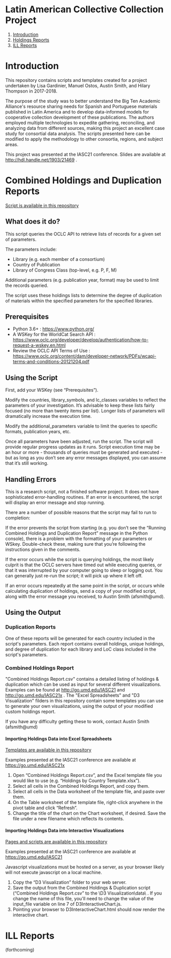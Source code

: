 # Latin American Collective Collection Project

1. [Introduction](#Introduction)
2. [Holdings Reports](#Combined-Holdings-and-Duplication-Reports)
3. [ILL Reports](#ILL-Reports)

# Introduction

This repository contains scripts and templates created for a project undertaken by Lisa Gardinier, Manuel Ostos, Austin Smith, and Hilary Thompson in 2017-2018.

The purpose of the study was to better understand the Big Ten Academic Alliance's resource sharing needs for Spanish and Portuguese materials published in Latin America and to develop data-informed models for cooperative collection development of these publications. The authors employed multiple technologies to expedite gathering,  reconciling,  and  analyzing  data  from  different  sources,  making  this  project  an  excellent  case study for consortial data analysis. The scripts presented here can be modified to apply the methodology to other consortia, regions, and subject areas.

This project was presented at the IASC21 conference. Slides are available at http://hdl.handle.net/1903/21469 .

# Combined Holdings and Duplication Reports

[Script is available in this repository](https://github.com/austinfsmith/LACC/tree/master/Python%20Scripts)

## What does it do?
This script queries the OCLC API to retrieve lists of records for a given set of parameters.

The parameters include:
* Library (e.g. each member of a consortium)
* Country of Publication
* Library of Congress Class (top-level, e.g. P, F, M)

Additional parameters (e.g. publication year, format) may be used to limit the records queried.

The script uses these holdings lists to determine the degree of duplication of materials within the specified parameters for the specified libraries.

## Prerequisites
* Python 3.6+ : https://www.python.org/
* A WSKey for the WorldCat Search API : https://www.oclc.org/developer/develop/authentication/how-to-request-a-wskey.en.html
* Review the OCLC API Terms of Use : https://www.oclc.org/content/dam/developer-network/PDFs/wcapi-terms-and-conditions-20121204.pdf

## Using the Script
First, add your WSKey (see “Prerequisites”).

Modify the countries, library_symbols, and lc_classes variables to reflect the parameters of your investigation. It’s advisable to keep these lists fairly focused (no more than twenty items per list). Longer lists of parameters will dramatically increase the execution time.

Modify the additional_parameters variable to limit the queries to specific formats, publication years, etc.

Once all parameters have been adjusted, run the script. The script will provide regular progress updates as it runs. Script execution time may be an hour or more - thousands of queries must be generated and executed - but as long as you don’t see any error messages displayed, you can assume that it’s still working.

## Handling Errors
This is a research script, not a finished software project. It does not have sophisticated error-handling routines. If an error is encountered, the script will display an error message and stop running.

There are a number of possible reasons that the script may fail to run to completion:

If the error prevents the script from starting (e.g. you don’t see the “Running Combined Holdings and Duplication Report” message in the Python console), there is a problem with the formatting of your parameters or WSkey. Double-check these, making sure that you’re following the instructions given in the comments.

If the error occurs while the script is querying holdings, the most likely culprit is that the OCLC servers have timed out while executing queries, or that it was interrupted by your computer going to sleep or logging out. You can generally just re-run the script; it will pick up where it left off.

If an error occurs repeatedly at the same point in the script, or occurs while calculating duplication of holdings, send a copy of your modified script, along with the error message you received, to Austin Smith (afsmith@umd).

## Using the Output

### Duplication Reports

One of these reports will be generated for each country included in the script's parameters. Each report contains overall holdings, unique holdings, and degree of duplication for each library and LoC class included in the script's parameters.

### Combined Holdings Report

"Combined Holdings Report.csv" contains a detailed listing of holdings & duplication which can be used as input for several different visualizations. Examples can be found at http://go.umd.edu/IASC21 and http://go.umd.edu/IASC21x . The "Excel Spreadsheets" and "D3 Visualization" filders in this repository contain some templates you can use to generate your own visualizations, using the output of your modified custom holdings report.

If you have any difficulty getting these to work, contact Austin Smith (afsmith@umd)

#### Importing Holdings Data into Excel Spreadsheets

[Templates are available in this repository](https://github.com/austinfsmith/LACC/tree/master/Excel%20Templates)

Examples presented at the IASC21 conference are available at https://go.umd.edu/IASC21x

1. Open “Combined Holdings Report.csv”, and the Excel template file you would like to use (e.g. “Holdings by Country Template.xlsx”).
2. Select all cells in the Combined Holdings Report, and copy them.
3. Select all cells in the Data worksheet of the template file, and paste over them.
4. On the Table worksheet of the template file, right-click anywhere in the pivot table and click “Refresh”.
5. Change the title of the chart on the Chart worksheet, if desired. Save the file under a new filename which reflects its contents.

#### Importing Holdings Data into Interactive Visualizations

[Pages and scripts are available in this repository](https://github.com/austinfsmith/LACC/tree/master/D3%20Visualization)

Examples presented at the IASC21 conference are available at https://go.umd.edu/IASC21

Javascript visualizations must be hosted on a server, as your browser likely will not execute javascript on a local machine.

1. Copy the “D3 Visualization” folder to your web server.
2. Save the output from the Combined Holdings & Duplication script (“Combined Holdings Report.csv” to the \D3 Visualization\data\ . If you change the name of this file, you'll need to change the value of the input_file variable on line 7 of D3InteractiveChart.js.
3. Pointing your browser to D3InteractiveChart.html should now render the interactive chart.

# ILL Reports

(forthcoming)
